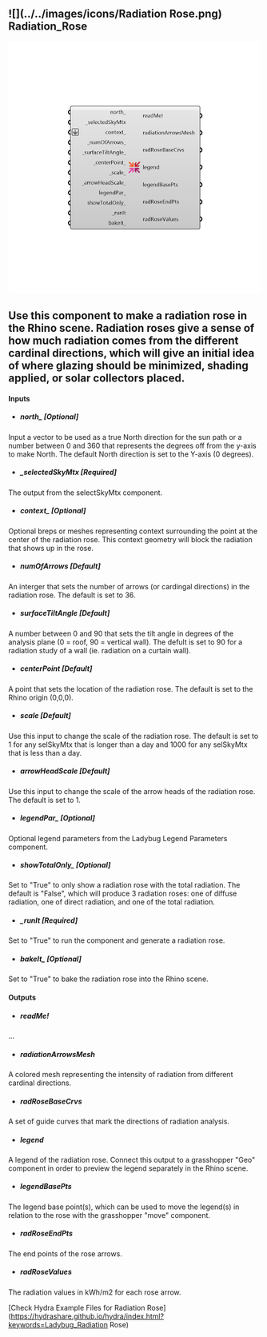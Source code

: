 ## ![](../../images/icons/Radiation Rose.png) Radiation_Rose

![](../../images/components/Radiation_Rose.png)

Use this component to make a radiation rose in the Rhino scene.  Radiation roses give a sense of how much radiation comes from the different cardinal directions, which will give an initial idea of where glazing should be minimized, shading applied, or solar collectors placed.
 -
 

#### Inputs
* ##### north_ [Optional]
Input a vector to be used as a true North direction for the sun path or a number between 0 and 360 that represents the degrees off from the y-axis to make North.  The default North direction is set to the Y-axis (0 degrees).
* ##### _selectedSkyMtx [Required]
The output from the selectSkyMtx component.
* ##### context_ [Optional]
Optional breps or meshes representing context surrounding the point at the center of the radiation rose.  This context geometry will block the radiation that shows up in the rose.
* ##### _numOfArrows_ [Default]
An interger that sets the number of arrows (or cardingal directions) in the radiation rose. The default is set to 36.
* ##### _surfaceTiltAngle_ [Default]
A number between 0 and 90 that sets the tilt angle in degrees of the analysis plane (0 = roof, 90 = vertical wall). The defult is set to 90 for a radiation study of a wall (ie. radiation on a curtain wall).
* ##### _centerPoint_ [Default]
A point that sets the location of the radiation rose.  The default is set to the Rhino origin (0,0,0).
* ##### _scale_ [Default]
Use this input to change the scale of the radiation rose.  The default is set to 1 for any selSkyMtx that is longer than a day and 1000 for any selSkyMtx that is less than a day.
* ##### _arrowHeadScale_ [Default]
Use this input to change the scale of the arrow heads of the radiation rose.  The default is set to 1.
* ##### legendPar_ [Optional]
Optional legend parameters from the Ladybug Legend Parameters component.
* ##### showTotalOnly_ [Optional]
Set to "True" to only show a radiation rose with the total radiation.  The default is "False", which will produce 3 radiation roses: one of diffuse radiation, one of direct radiation, and one of the total radiation.
* ##### _runIt [Required]
Set to "True" to run the component and generate a radiation rose.
* ##### bakeIt_ [Optional]
Set to "True" to bake the radiation rose into the Rhino scene.

#### Outputs
* ##### readMe!
...
* ##### radiationArrowsMesh
A colored mesh representing the intensity of radiation from different cardinal directions.
* ##### radRoseBaseCrvs
A set of guide curves that mark the directions of radiation analysis.
* ##### legend
A legend of the radiation rose. Connect this output to a grasshopper "Geo" component in order to preview the legend separately in the Rhino scene.  
* ##### legendBasePts
The legend base point(s), which can be used to move the legend(s) in relation to the rose with the grasshopper "move" component.
* ##### radRoseEndPts
The end points of the rose arrows.
* ##### radRoseValues
The radiation values in kWh/m2 for each rose arrow.


[Check Hydra Example Files for Radiation Rose](https://hydrashare.github.io/hydra/index.html?keywords=Ladybug_Radiation Rose)
